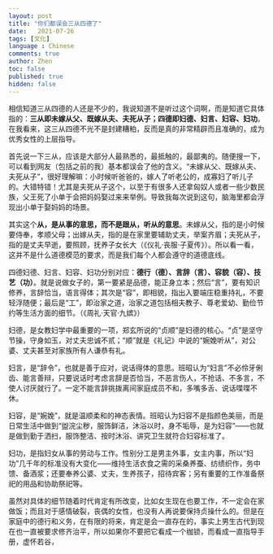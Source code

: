 ```yaml
---
layout: post
title: "你们都误会三从四德了"
date:   2021-07-26
tags: [文化]
language : Chinese
comments: true
author: Zhen
toc: false
published: true
hidden: false
---
```

相信知道三从四德的人还是不少的，我说知道不是听过这个词啊，而是知道它具体指的：**三从即未嫁从父、既嫁从夫、夫死从子；四德即妇德、妇言、妇容、妇功**。在我看来，这三从四德不光不是封建糟粕，反而是真的非常精辟而且准确的，成为优秀女性的上层指导。

首先说一下三从，应该是大部分人最熟悉的，最抵触的，最鄙夷的。随便搜一下，可以看到网友（包括之前的我）基本都误会了他的含义。“未嫁从父、既嫁从夫、夫死从子”，很好理解嘛：小时候听爸爸的，嫁人了听老公的，成寡妇了听儿子的。大错特错！尤其是夫死从子这个，以至于有很多人还拿匈奴人或者一些少数民族，父王死了小单于会把妈妈娶过来来举例。导致我每次说到这句，脑海里都会浮现出小单于娶妈妈的场景。

其实这个**从，是从事的意思，而不是跟从，听从的意思**。未嫁从父，指的是小时候要侍奉，孝顺父母；出嫁从夫，指的是在家里要辅助丈夫，举案齐眉；夫死从子，指的是丈夫早逝，要照顾，抚养子女长大（《仪礼·丧服·子夏传》）。所以看一看，这并不是什么道德模范的要求，而是我们每个人都会遵守的道德底线。

四德妇德、妇言、妇容、妇功分别对应：**德行（德）、言辞（言）、容貌（容）、技艺（功）**。就是说做女子的，第一要紧是品德，能正身立本；然后“言”，要有知识修养，言辞恰当，语言得体；其次是“容”，即相貌，指出入要端庄稳重持礼，不要轻浮随便；最后是“工”，即治家之道，治家之道包括相夫教子、尊老爱幼、勤俭节约等生活方面的细节。（《周礼·天官·九嫔》）

妇德，是女教妇学中最重要的一项，郑玄所说的“贞顺”是妇德的核心。“贞”是坚守节操，守身如玉，对丈夫忠诚不贰；“顺”就是《礼记》中说的“婉娩听从”，对公婆、丈夫甚至对家族所有人谦恭有礼。

妇言，是“辞令”，也就是善于应对，说话得体的意思。班昭认为“妇言”不必伶牙俐齿、能言善辩，只要说话时考虑言辞是否恰当，不恶言伤人，不抢话、不多言，不使人讨厌就行了。一定不能言辞挑拨离间家庭成员不和，多嘴多舌、说话喋喋不休。

妇容，是“婉娩”，就是温顺柔和的神态表情。班昭认为妇容不是指颜色美丽，而是日常生活中做到“盥浣尘秽，服饰鲜洁，沐浴以时，身不垢辱，是为妇容”——也就是做到勤于洒扫，服饰整洁、按时沐浴、讲究卫生就符合妇容标准了。

妇功，是指妇女从事的劳动与工作。性别分工是男主外事，女主内事，所以“妇功”几千年的标准没有大变化——维持生活衣食之需的采桑养蚕、纺绩织作，务中馈、备酒浆；还要奉养公婆、丈夫，生养孩子，招待宾客；另有重要的工作准备祭祀的用品和协助祭祀等。

虽然对具体的细节随着时代肯定有所改变，比如女生现在也要工作，不一定会在家做饭；而且对于感情破裂，丧偶的女性，也没有人再说要保持贞操什么的。但是在家庭中的德行和义务，在有限的将来，肯定是会一直存在的，事实上男生古代到现在也一直被要求修齐治平，所以如果你不要把它看成一个枷锁，而看成一直指导手册，虚怀若谷，
<!--stackedit_data:
eyJoaXN0b3J5IjpbNTk5MDE2NDY2LDE1NjAzNDIwMCwxMjQyOD
g5MDYyLDE2MDg1NDM3MjQsNDczNTMxMjU2XX0=
-->